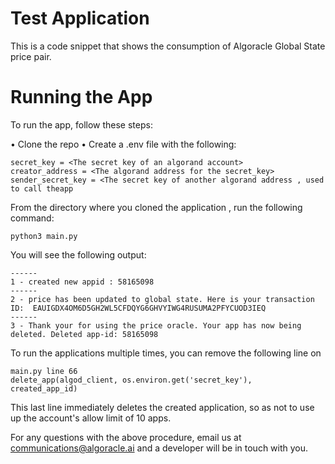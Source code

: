 # Test Application

This is a code snippet that shows the consumption of Algoracle Global  State price pair.

# Running the App

To run the app, follow these steps:

• Clone the repo
• Create a .env file with the following:

    secret_key = <The secret key of an algorand account>
    creator_address = <The algorand address for the secret_key>
    sender_secret_key = <The secret key of another algorand address , used to call theapp
                         
From the directory where you cloned the application , run the following command:

    python3 main.py
   
You will see the following output:

    ------
    1 - created new appid : 58165098
    ------
    2 - price has been updated to global state. Here is your transaction ID:  EAUIGDX4OM6D5GH2WL5CFDQYG6GHVYIWG4RUSUMA2PFYCUOD3IEQ
    ------
    3 - Thank your for using the price oracle. Your app has now being deleted. Deleted app-id: 58165098

To run the applications multiple times, you can remove the following line on 

    main.py line 66
    delete_app(algod_client, os.environ.get('secret_key'),  created_app_id)
    
This last line immediately deletes the created application, so as not to use up the account's allow limit of 10 apps.

For any questions with the above procedure, email us at communications@algoracle.ai and a developer will be in touch with you.


